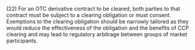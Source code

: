 (22) For an OTC derivative contract to be cleared, both parties to that contract must be subject to a clearing obligation or must consent. Exemptions to the clearing obligation should be narrowly tailored as they would reduce the effectiveness of the obligation and the benefits of CCP clearing and may lead to regulatory arbitrage between groups of market participants.